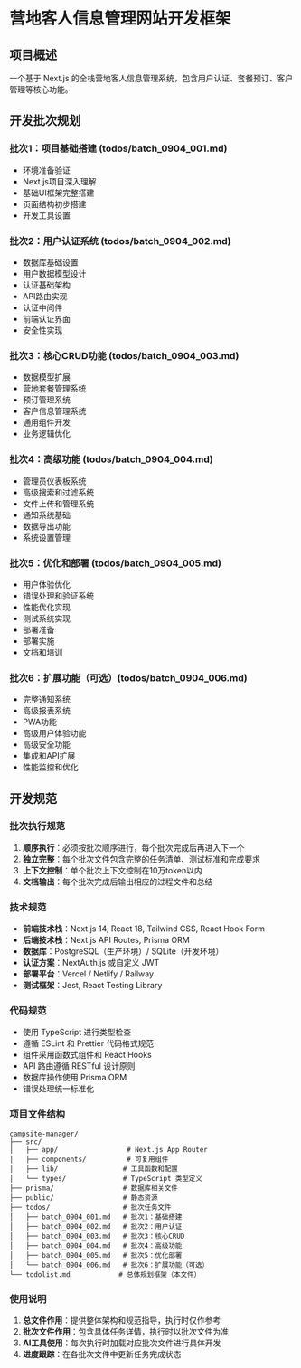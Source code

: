 # 营地客人信息管理网站开发框架

## 项目概述

一个基于 Next.js 的全栈营地客人信息管理系统，包含用户认证、套餐预订、客户管理等核心功能。

## 开发批次规划

### 批次1：项目基础搭建 (todos/batch_0904_001.md)

- 环境准备验证
- Next.js项目深入理解
- 基础UI框架完整搭建
- 页面结构初步搭建
- 开发工具设置

### 批次2：用户认证系统 (todos/batch_0904_002.md)

- 数据库基础设置
- 用户数据模型设计
- 认证基础架构
- API路由实现
- 认证中间件
- 前端认证界面
- 安全性实现

### 批次3：核心CRUD功能 (todos/batch_0904_003.md)

- 数据模型扩展
- 营地套餐管理系统
- 预订管理系统
- 客户信息管理系统
- 通用组件开发
- 业务逻辑优化

### 批次4：高级功能 (todos/batch_0904_004.md)

- 管理员仪表板系统
- 高级搜索和过滤系统
- 文件上传和管理系统
- 通知系统基础
- 数据导出功能
- 系统设置管理

### 批次5：优化和部署 (todos/batch_0904_005.md)

- 用户体验优化
- 错误处理和验证系统
- 性能优化实现
- 测试系统实现
- 部署准备
- 部署实施
- 文档和培训

### 批次6：扩展功能（可选）(todos/batch_0904_006.md)

- 完整通知系统
- 高级报表系统
- PWA功能
- 高级用户体验功能
- 高级安全功能
- 集成和API扩展
- 性能监控和优化

## 开发规范

### 批次执行规范

1. **顺序执行**：必须按批次顺序进行，每个批次完成后再进入下一个
2. **独立完整**：每个批次文件包含完整的任务清单、测试标准和完成要求
3. **上下文控制**：单个批次上下文控制在10万token以内
4. **文档输出**：每个批次完成后输出相应的过程文件和总结

### 技术规范

- **前端技术栈**：Next.js 14, React 18, Tailwind CSS, React Hook Form
- **后端技术栈**：Next.js API Routes, Prisma ORM
- **数据库**：PostgreSQL（生产环境）/ SQLite（开发环境）
- **认证方案**：NextAuth.js 或自定义 JWT
- **部署平台**：Vercel / Netlify / Railway
- **测试框架**：Jest, React Testing Library

### 代码规范

- 使用 TypeScript 进行类型检查
- 遵循 ESLint 和 Prettier 代码格式规范
- 组件采用函数式组件和 React Hooks
- API 路由遵循 RESTful 设计原则
- 数据库操作使用 Prisma ORM
- 错误处理统一标准化

### 项目文件结构

```
campsite-manager/
├── src/
│   ├── app/                 # Next.js App Router
│   ├── components/          # 可复用组件
│   ├── lib/                # 工具函数和配置
│   └── types/              # TypeScript 类型定义
├── prisma/                 # 数据库相关文件
├── public/                 # 静态资源
├── todos/                  # 批次任务文件
│   ├── batch_0904_001.md   # 批次1：基础搭建
│   ├── batch_0904_002.md   # 批次2：用户认证
│   ├── batch_0904_003.md   # 批次3：核心CRUD
│   ├── batch_0904_004.md   # 批次4：高级功能
│   ├── batch_0904_005.md   # 批次5：优化部署
│   └── batch_0904_006.md   # 批次6：扩展功能（可选）
└── todolist.md            # 总体规划框架（本文件）
```

### 使用说明

1. **总文件作用**：提供整体架构和规范指导，执行时仅作参考
2. **批次文件作用**：包含具体任务详情，执行时以批次文件为准
3. **AI工具使用**：每次执行时加载对应批次文件进行具体开发
4. **进度跟踪**：在各批次文件中更新任务完成状态

